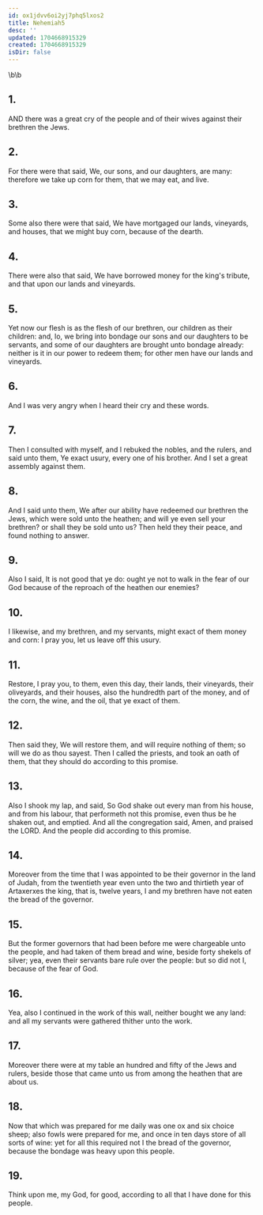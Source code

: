 ```yaml
---
id: ox1jdvv6oi2yj7phq5lxos2
title: Nehemiah5
desc: ''
updated: 1704668915329
created: 1704668915329
isDir: false
---
```

\b\b
## 1.
AND there was a great cry of the people and of their wives against their brethren the Jews.
## 2.
For there were that said, We, our sons, and our daughters, are many: therefore we take up corn for them, that we may eat, and live.
## 3.
Some also there were that said, We have mortgaged our lands, vineyards, and houses, that we might buy corn, because of the dearth.
## 4.
There were also that said, We have borrowed money for the king's tribute, and that upon our lands and vineyards.
## 5.
Yet now our flesh is as the flesh of our brethren, our children as their children: and, lo, we bring into bondage our sons and our daughters to be servants, and some of our daughters are brought unto bondage already: neither is it in our power to redeem them; for other men have our lands and vineyards.
## 6.
And I was very angry when I heard their cry and these words.
## 7.
Then I consulted with myself, and I rebuked the nobles, and the rulers, and said unto them, Ye exact usury, every one of his brother.  And I set a great assembly against them.
## 8.
And I said unto them, We after our ability have redeemed our brethren the Jews, which were sold unto the heathen; and will ye even sell your brethren?  or shall they be sold unto us?  Then held they their peace, and found nothing to answer.
## 9.
Also I said, It is not good that ye do: ought ye not to walk in the fear of our God because of the reproach of the heathen our enemies?
## 10.
I likewise, and my brethren, and my servants, might exact of them money and corn: I pray you, let us leave off this usury.
## 11.
Restore, I pray you, to them, even this day, their lands, their vineyards, their oliveyards, and their houses, also the hundredth part of the money, and of the corn, the wine, and the oil, that ye exact of them.
## 12.
Then said they, We will restore them, and will require nothing of them; so will we do as thou sayest.  Then I called the priests, and took an oath of them, that they should do according to this promise.
## 13.
Also I shook my lap, and said, So God shake out every man from his house, and from his labour, that performeth not this promise, even thus be he shaken out, and emptied.  And all the congregation said, Amen, and praised the LORD.  And the people did according to this promise.
## 14.
Moreover from the time that I was appointed to be their governor in the land of Judah, from the twentieth year even unto the two and thirtieth year of Artaxerxes the king, that is, twelve years, I and my brethren have not eaten the bread of the governor.
## 15.
But the former governors that had been before me were chargeable unto the people, and had taken of them bread and wine, beside forty shekels of silver; yea, even their servants bare rule over the people: but so did not I, because of the fear of God.
## 16.
Yea, also I continued in the work of this wall, neither bought we any land: and all my servants were gathered thither unto the work.
## 17.
Moreover there were at my table an hundred and fifty of the Jews and rulers, beside those that came unto us from among the heathen that are about us.
## 18.
Now that which was prepared for me daily was one ox and six choice sheep; also fowls were prepared for me, and once in ten days store of all sorts of wine: yet for all this required not I the bread of the governor, because the bondage was heavy upon this people.
## 19.
Think upon me, my God, for good, according to all that I have done for this people.
